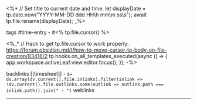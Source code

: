<%* 
// Set title to current date and time.
let displayDate = tp.date.now("YYYY-MM-DD ddd HH\\h mm\\m ss\\s");
await tp.file.rename(displayDate); 
_%>

tags #time-entry - #<% tp.file.cursor() %>

<%_*
// Hack to get tp.file.cursor to work properly: https://forum.obsidian.md/t/how-to-move-cursor-to-body-on-file-creation/83416/2
tp.hooks.on_all_templates_executed(async () => {
  app.workspace.activeLeaf.view.editor.focus();
});
-%>

backlinks [[timesheet]] - `$= dv.array(dv.current().file.inlinks).filter(inlink => !dv.current().file.outlinks.some(outlink => outlink.path === inlink.path)).join(" - ")`
weblinks 
___
